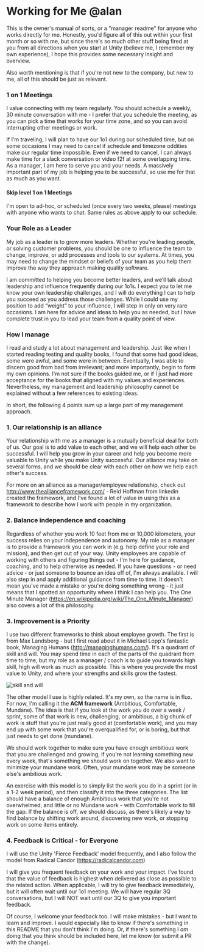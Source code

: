 #  Working for Me @alan

This is the owner's manual of sorts, or a "manager readme" for anyone who works directly for me. Honestly, you'd figure all of this out within your first month or so with me, but since there's so much other stuff being fired at you from all directions when you start at Unity (believe me, I remember my own experience), I hope this provides some necessary insight and overview.

Also worth mentioning is that if you're not new to the company, but new to me, all of this should be just as relevant.

### 1 on 1 Meetings
I value connecting with my team regularly. You should schedule a weekly, 30 minute conversation with me - I prefer that you schedule the meeting, as you can pick a time that works for your time zone, and so you can avoid interrupting other meetings or work. 

If I'm traveling, I will plan to have our 1o1 during our scheduled time, but on some occasions I may need to cancel if schedule and timezone oddities make our regular time impossible. Even if we need to cancel, I can always make time for a slack conversation or video f2f at some overlapping time. As a manager, I am here to serve you and your needs. A massively important part of my job is helping you to be successful, so use me for that as much as you want.

#### Skip level 1 on 1 Meetings
I'm open to ad-hoc, or scheduled (once every two weeks, please) meetings with anyone who wants to chat. Same rules as above apply to our schedule.

### Your Role as a Leader
My job as a leader is to grow more leaders. Whether you're leading people, or solving customer problems, you should be one to influence the team to change, improve, or add processes and tools to our systems. At times, you may need to change the mindset or beliefs of your team as you help them improve the way they approach making quality software.

I am committed to helping you become better leaders, and we’ll talk about leadership and influence frequently during our 1o1s. I expect you to let me know your own leadership challenges, and I will do everything I can to help you succeed as you address those challenges. While I could use my position to add “weight” to your influence, I will step in only on very rare occasions. I am here for advice and ideas to help you as needed, but I have complete trust in you to lead your team from a quality point of view.

### How I manage
I read and study a lot about management and leadership. Just like when I started reading testing and quality books, I found that some had good ideas, some were awful, and some were in between. Eventually, I was able to discern good from bad from irrelevant; and more importantly, begin to form my own opinions. I'm not sure if the books guided me, or if I just had more acceptance for the books that aligned with my values and experiences. Nevertheless, my management and leadership philosophy cannot be explained without a few references to existing ideas.

In short, the following 4 points sum up a large part of my management approach.

### 1. Our relationship is an alliance
Your relationship with me as a manager is a mutually beneficial deal for both of us. Our goal is to add value to each other, and we will help each other be successful. I will help you grow in your career and help you become more valuable to Unity while you make Unity successful. Our alliance may take on several forms, and we should be clear with each other on how we help each other's success. 

For more on an alliance as a manager/employee relationship, check out http://www.theallianceframework.com/ - Reid Hoffman from linkedin created the framework, and I've found a lot of value in using this as a framework to describe how I work with people in my organization.

### 2. Balance independence and coaching
Regardless of whether you work 10 feet from me or 10,000 kilometers, your success relies on your independence and autonomy. My role as a manager is to provide a framework you can work in (e.g. help define your role and mission), and then get out of your way. Unity employees are capable of working with others and figuring things out - I'm here for guidance, coaching, and to help otherwise as needed. If you have questions - or need advice - or just someone to bounce an idea off of, I'm always available. I will also step in and apply additional guidance from time to time. It doesn't mean you've made a mistake or you're doing something wrong - it just means that I spotted an opportunity where I think I can help you. The One Minute Manager (https://en.wikipedia.org/wiki/The_One_Minute_Manager) also covers a lot of this philosophy.


### 3. Improvement is a Priority
I use two different frameworks to think about employee growth. The first is from Max Landsberg - but I first read about it in Michael Lopp's fantastic book, Managing Humans (http://managinghumans.com/). It's a quadrant of skill and will. You may spend time in each of the parts of the quadrant from time to time, but my role as a manager / coach is to guide you towards high skill, high will work as much as possible. This is where you provide the most value to Unity, and where your strengths and skills grow the fastest.

![skill and will](http://www.leadershipissues.com/wp-content/uploads/2016/02/will.gif "skill and will")

The other model I use is highly related. It's my own, so the name is in flux. For now, I'm calling it the **ACM framework** (Ambitious, Comfortable, Mundane). The idea is that if you look at the work you do over a week / sprint, some of that work is new, challenging, or ambitious, a big chunk of work is stuff that you're just really good at (comfortable work), and you may end up with some work that you're overqualified for, or is boring, but that just needs to get done (mundane).

We should work together to make sure you have enough ambitious work that you are challenged and growing, if you're not learning something new every week, that's something we should work on together. We also want to minimize your mundane work. Often, your mundane work may be someone else's ambitious work. 

An exercise with this model is to simply list the work you do in a sprint (or in a 1-2 week period), and then classify it into the three categories. The list should have a balance of enough Ambitious work that you're not overwhelmed, and little or no Mundane work - with Comfortable work to fill the gap. If the balance is off, we should discuss, as there's likely a way to find balance by shifting work around, discovering new work, or stopping work on some items entirely.

### 4. Feedback is Critical - for Everyone
I will use the Unity 'Fierce Feedback' model frequently, and I also follow the model from Radical Candor (https://radicalcandor.com)

I will give you frequent feedback on your work and your impact. I've found that the value of feedback is highest when delivered as close as possible to the related action. When applicable, I will try to give feedback immediately, but it will often wait until our 1o1 meeting. We will have regular 3Q conversations, but I will NOT wait until our 3Q to give you important feedback. 

Of course, I welcome your feedback too. I will make mistakes - but I want to learn and improve. I would especially like to know if there's something in this README that you don't think I'm doing. Or, if there's something I *am* doing that you think should be included here, let me know (or submit a PR with the change).


